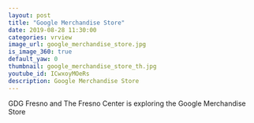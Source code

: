 ```yaml
---
layout: post
title: "Google Merchandise Store"
date: 2019-08-28 11:30:00
categories: vrview
image_url: google_merchandise_store.jpg
is_image_360: true
default_yaw: 0
thumbnail: google_merchandise_store_th.jpg
youtube_id: ICwxoyMOeRs
description: Google Merchandise Store
---
```

GDG Fresno and The Fresno Center is exploring the Google Merchandise Store
